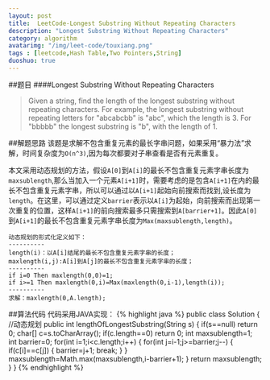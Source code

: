 ```yaml
---
layout: post
title:  LeetCode-Longest Substring Without Repeating Characters
description: "Longest Substring Without Repeating Characters"
category: algorithm
avatarimg: "/img/leet-code/touxiang.png"
tags : [leetcode,Hash Table,Two Pointers,String]
duoshuo: true
---
```

##题目
####Longest Substring Without Repeating Characters

>Given a string, find the length of the longest substring without repeating characters. For example, the longest substring without repeating letters for "abcabcbb" is "abc", which the length is 3. For "bbbbb" the longest substring is "b", with the length of 1.

<!-- more -->
##解题思路
该题是求解不包含重复元素的最长字串问题，如果采用“暴力法”求解，时间复杂度为`O(n^3)`,因为每次都要对子串查看是否有元素重复。

本文采用动态规划的方法，假设`A[0]`到`A[i]`的最长不包含重复元素字串长度为`maxsublength`,那么当加入一个元素`A[i+1]`时，需要考虑的是包含`A[i+1]`在内的最长不包含重复元素字串，所以可以通过以`A[i+1]`起始向前搜索而找到,设长度为`length`。在这里，可以通过定义`barrier`表示以`A[i]`为起始，向前搜索而出现第一次重复的位置，这样`A[i+1]`的前向搜索最多只需搜索到`A[barrier+1]`。因此`A[0]`到`A[i+1]`的最长不包含重复元素字串长度为`Max(maxsublength,length)`。

	动态规划的形式化定义如下：
	----------
	length(i)：以A[i]结尾的最长不包含重复元素字串的长度；
	maxlength(i,j):A[i]到A[j]的最长不包含重复元素字串的长度；
	----------
	if i=0 Then maxlength(0,0)=1;
	if i>=1 Then maxlength(0,i)=Max(maxlength(0,i-1),length(i));
	----------
	求解：maxlength(0,A.length);


	
##算法代码
代码采用JAVA实现：
{% highlight java %}
public class Solution {
    //动态规划
    public int lengthOfLongestSubstring(String s) {
        if(s==null) return 0;
        char[] c=s.toCharArray();
        if(c.length==0) return 0;
        int maxsublength=1;
        int barrier=0;
        for(int i=1;i<c.length;i++)
        {
            for(int j=i-1;j>=barrier;j--)
            {
                if(c[i]==c[j])
                {
                    barrier=j+1;
                    break;
                }
            }
            maxsublength=Math.max(maxsublength,i-barrier+1);
        }
        return maxsublength;     
    }
}
{% endhighlight %}

